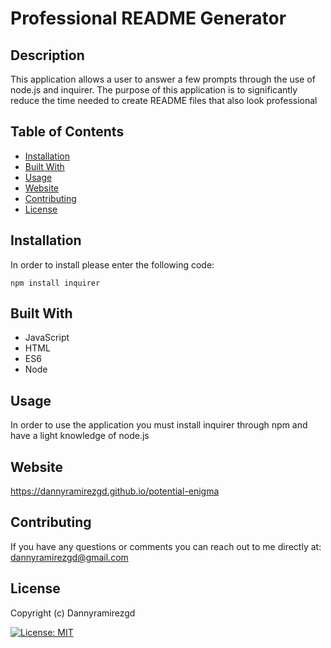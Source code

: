 
# Professional README Generator

## Description
This application allows a user to answer a few prompts through the use of node.js and inquirer. The purpose of this application is to significantly reduce the time needed to create README files that also look professional

## Table of Contents
  - [Installation](#installation)
  - [Built With](#built-with)
  - [Usage](#usage)
  - [Website](#website)
  - [Contributing](#contributing)
  - [License](#license)


## Installation
In order to install please enter the following code:
```
npm install inquirer
```
## Built With
* JavaScript
* HTML
* ES6
* Node

## Usage
In order to use the application you must install inquirer through npm and have a light knowledge of node.js
 
## Website
https://dannyramirezgd.github.io/potential-enigma

## Contributing

If you have any questions or comments you can reach out to me directly at: dannyramirezgd@gmail.com

## License
Copyright (c) Dannyramirezgd

[![License: MIT](https://img.shields.io/badge/License-MIT-yellow.svg)](https://opensource.org/licenses/MIT)
  
  